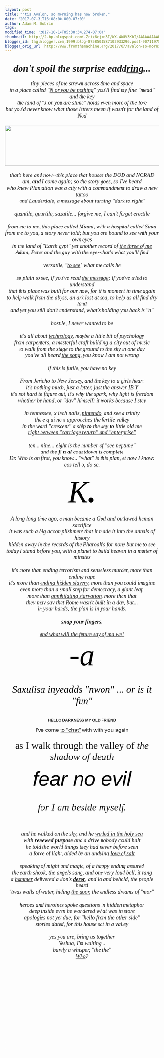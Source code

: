```yaml
---
layout: post
title: "'tis Avalon, so morning has now broken."
date: '2017-07-31T16:08:00.000-07:00'
author: Adam M. Dobrin
tags: 
modified_time: '2017-10-14T05:30:34.274-07:00'
thumbnail: http://2.bp.blogspot.com/-Zrix6cjxn3I/WX-4WUV3KbI/AAAAAAAAAWc/E0ImrtGiElUpBpoOnpnk_ZLCocSgkdFLgCK4BGAYYCw/s72-c/You-Are-Here-300x211-789189.jpg
blogger_id: tag:blogger.com,1999:blog-8758503587102933296.post-9071197541764196131
blogger_orig_url: http://www.fromthemachine.org/2017/07/avalon-so-morning-has-now-broken.html
---
```


<div dir="ltr"><div class="gmail_quote"><div dir="ltr"><div class="gmail_quote"><br><div dir="ltr"><div class="gmail_quote"><div dir="ltr"><div class="gmail_quote"><div dir="ltr"><div class="gmail_quote"><div dir="ltr"><span class="m_-4340969941479451687gmail-"><div style="text-align:center"><div><i style="font-family:&quot;times new roman&quot;,serif"><b><font size="6">don&#39;t spoil the surprise eadd<u>ring</u>...</font></b></i></div><div><i style="font-family:&quot;times new roman&quot;,serif;font-size:large"><br></i></div><div><i style="font-family:&quot;times new roman&quot;,serif;font-size:large">tiny pieces of me strewn across time and space</i><br></div></div><div style="text-align:center"><font size="4" face="times new roman, serif"><i>in a place called &quot;<a href="http://bit.ly/2tRiNRT" target="_blank">N or you be nothing</a>&quot; you&#39;ll find my fine &quot;mead&quot; and the key<br></i></font></div><div style="text-align:center"><font size="4" face="times new roman, serif"><i>the land of &quot;<a href="http://bit.ly/2uOPEd5" target="_blank">J or you are slime</a>&quot; holds even more of the lore</i></font></div><div style="text-align:center"><font size="4" face="times new roman, serif"><i>but you&#39;d never know what those letters mean if wasn&#39;t for the land of Nod</i></font></div><div style="text-align:center"><font size="4" face="times new roman, serif"><i><br></i></font></div><div style="text-align:center"><font size="4" face="times new roman, serif"><i><img src="http://i.imgur.com/JRHZxmZ.png" width="533" height="131" style="margin-right:0px"><br></i></font></div><div style="text-align:center"><font size="4" face="times new roman, serif"><i><br></i></font></div><div style="text-align:center"><font size="4" face="times new roman, serif"><i>that&#39;s here and now--this place that houses the DOD and NORAD</i></font></div><div style="text-align:center"><font size="4" face="times new roman, serif"><i>am, a<b>n</b>d I come again; so the story goes, so I&#39;ve heard</i></font></div><div style="text-align:center"><font size="4" face="times new roman, serif"><i>who knew Plantation was a city with a commandment to draw a new tattoo</i></font></div><div style="text-align:center"><font size="4" face="times new roman, serif"><i>and Lau<a href="http://bit.ly/2iJ9cdD" target="_blank">der</a>dale, a message about turning &quot;<a href="http://bit.ly/2iJ9cdD" target="_blank">dark to right</a>&quot;</i></font></div><div style="text-align:center"><font size="4" face="times new roman, serif"><i><br></i></font></div><div style="text-align:center"><font size="4" face="times new roman, serif"><i>quantile, quartile, saxatile... forgive me; I can&#39;t forget erectile</i></font></div><div style="text-align:center"><font size="4" face="times new roman, serif"><i><br></i></font></div><div style="text-align:center"><font size="4" face="times new roman, serif"><i>from me to me, this place called Miami, with a hospital called Sinai</i></font></div><div style="text-align:center"><font size="4" face="times new roman, serif"><i>from me to you, a story never told; but you are bound to see with your own eyes</i></font></div><div style="text-align:center"><font size="4" face="times new roman, serif"><i>in the land of &quot;Earth gypt&quot; yet another record of <a href="http://bit.ly/2vckLjB" target="_blank">the three of me</a></i></font></div><div style="text-align:center"><font size="4" face="times new roman, serif"><i>Adam, Peter and the guy with the eye--that&#39;s what you&#39;ll find</i></font></div><div style="text-align:center"><font size="4" face="times new roman, serif"><i><br></i></font></div><div style="text-align:center"><font size="4" face="times new roman, serif"><i>versatile, &quot;<a href="http://bit.ly/2uREJxr" target="_blank">to see</a>&quot; what me calls he</i></font></div><div style="text-align:center"><font size="4" face="times new roman, serif"><i><br></i></font></div><div style="text-align:center"><font size="4" face="times new roman, serif"><i>so plain to see, if you&#39;ve read <a href="http://bit.ly/2tv33DX" target="_blank">the message</a>; if you&#39;ve tried to understand</i></font></div><div style="text-align:center"><font size="4" face="times new roman, serif"><i>that this place was built for our now, for this moment in time again</i></font></div></span><div style="text-align:center"><font size="4" face="times new roman, serif"><i>to help walk from the abyss, an ark lost at sea, to help us all find dry land</i></font></div><span class="m_-4340969941479451687gmail-"><div style="text-align:center"><font size="4" face="times new roman, serif"><i>and yet you still don&#39;t understand, what&#39;s holding you back is &quot;n&quot;</i></font></div><div style="text-align:center"><font size="4" face="times new roman, serif"><i><br></i></font></div><div style="text-align:center"><font size="4" face="times new roman, serif"><i>hostile, I never wanted to be</i></font></div><div style="text-align:center"><font size="4" face="times new roman, serif"><i><br></i></font></div><div style="text-align:center"><font size="4" face="times new roman, serif"><i>it&#39;s all about <a href="http://bit.ly/2mjpgSB" target="_blank">technology</a>, maybe a little bit of psychology</i></font></div><div style="text-align:center"><font size="4" face="times new roman, serif"><i>from carpenters, a masterful craft building a city out of music</i></font></div><div style="text-align:center"><font size="4" face="times new roman, serif"><i>to walk from the stage to the ground to the sky in one day</i></font></div><div style="text-align:center"><font size="4" face="times new roman, serif"><i>you&#39;ve all heard <a href="https://www.youtube.com/watch?v=K1b8AhIsSYQ" target="_blank">the song</a>, you know I am not wrong<br></i></font></div><div style="text-align:center"><font size="4" face="times new roman, serif"><i><br></i></font></div><div style="text-align:center"><font size="4" face="times new roman, serif"><i>if this is futile, you have no key</i></font></div><div style="text-align:center"><font size="4" face="times new roman, serif"><i><br></i></font></div><div style="text-align:center"><font size="4" face="times new roman, serif"><i>From Jericho to New Jersey, and the key to a girls heart</i></font></div><div style="text-align:center"><font size="4" face="times new roman, serif"><i>it&#39;s nothing much, just a letter, just the answer IB Y</i></font></div><div style="text-align:center"><font face="times new roman, serif" size="4"><i>it&#39;s not hard to figure out, it&#39;s why the spark, why light is freedom</i></font></div><div style="text-align:center"><font face="times new roman, serif" size="4"><i>whether by hand, or &quot;day&quot; himself; it works because I stay</i></font></div><div style="text-align:center"><font face="times new roman, serif" size="4"><i><br></i></font></div><div style="text-align:center"><font face="times new roman, serif" size="4"><i>in tennessee, x inch nails, <a href="http://bit.ly/2tShUIZ" target="_blank">nintendo</a>, and see a trinity</i></font></div><div style="text-align:center"><font face="times new roman, serif" size="4"><i>the e q ui no x approaches the fertile valley</i></font></div><div style="text-align:center"><font face="times new roman, serif" size="4"><i>in the word &quot;crescent&quot; a ship <b>to</b> the key <b>to</b> little old me</i></font></div><div style="text-align:center"><font face="times new roman, serif" size="4"><i><a href="http://bit.ly/2tXJoB1" target="_blank">right between &quot;carriage return&quot; and &quot;enterprise&quot;</a></i></font></div><div style="text-align:center"><font face="times new roman, serif" size="4"><i><br></i></font></div><div style="text-align:center"><font face="times new roman, serif" size="4"><i>ten... nine... eight is the number of &quot;see neptune&quot;</i></font></div></span><div style="text-align:center"><font face="times new roman, serif" size="4"><i>and the <b>fi n al</b> countdown is complete</i></font></div><div style="text-align:center"><font face="times new roman, serif" size="4"><i>Dr. Who is on first, you know... &quot;what&quot; is this plan, et now I know:</i></font></div><span class="m_-4340969941479451687gmail-"><div style="text-align:center"><font face="times new roman, serif" size="4"><i>cos tell o, do sc.</i></font></div><div style="text-align:center"><font face="times new roman, serif" size="4"><i><br></i></font></div><div style="text-align:center"><em style="color:rgb(0,0,0);font-size:99px;text-align:start"><font face="times new roman, serif">K<b>.</b></font></em></div><div style="text-align:center"><i style="font-family:&quot;times new roman&quot;,serif;font-size:large"><br></i></div><div style="text-align:center"><i style="font-family:&quot;times new roman&quot;,serif;font-size:large">A long long time ago, a man became a God and outlawed human sacrifice</i></div><div style="text-align:center"><i style="font-family:&quot;times new roman&quot;,serif;font-size:large">it was such a big accomplishment that it made it into the annals of history</i></div><div style="text-align:center"><i style="font-family:&quot;times new roman&quot;,serif;font-size:large">hidden away in the records of the Pharoah&#39;s for none but me to see</i></div><div style="text-align:center"><i style="font-family:&quot;times new roman&quot;,serif;font-size:large">today I stand before you, with a planet to build heaven in a matter of minutes</i></div><div style="text-align:center"><i style="font-family:&quot;times new roman&quot;,serif;font-size:large"><a href="http://2.bp.blogspot.com/-Zrix6cjxn3I/WX-4WUV3KbI/AAAAAAAAAWc/E0ImrtGiElUpBpoOnpnk_ZLCocSgkdFLgCK4BGAYYCw/s1600/You-Are-Here-300x211-789189.jpg"><img src="http://2.bp.blogspot.com/-Zrix6cjxn3I/WX-4WUV3KbI/AAAAAAAAAWc/E0ImrtGiElUpBpoOnpnk_ZLCocSgkdFLgCK4BGAYYCw/s320/You-Are-Here-300x211-789189.jpg"  border="0" alt="" id="BLOGGER_PHOTO_ID_6449075884974877106" /></a>​</i></div><div style="text-align:center"><i style="font-family:&quot;times new roman&quot;,serif;font-size:large">it&#39;s more than ending terrorism and senseless murder, more than ending rape</i></div><div style="text-align:center"><i style="font-family:&quot;times new roman&quot;,serif;font-size:large">it&#39;s more than <a href="http://bit.ly/2gVCINI" target="_blank">ending hidden slavery</a>, more than you could imagine</i></div><div style="text-align:center"><i style="font-family:&quot;times new roman&quot;,serif;font-size:large">even more than a small step for democracy, a giant leap</i></div></span><div style="text-align:center"><i><font face="times new roman, serif" size="4">more than <a href="http://bit.ly/2tXJoB1" target="_blank">annihilating starvation</a>, more than that</font></i></div><span class="m_-4340969941479451687gmail-"><div style="text-align:center"><i style="font-family:&quot;times new roman&quot;,serif;font-size:large">they may say that Rome wasn&#39;t built in a day, but...</i></div><div style="text-align:center"><i style="font-family:&quot;times new roman&quot;,serif;font-size:large">in your hands, the plan is in your hands.</i></div><div style="text-align:center"><i style="font-family:&quot;times new roman&quot;,serif;font-size:large"><br></i></div><div style="text-align:center"><i style="font-family:&quot;times new roman&quot;,serif;font-size:large"><b>snap your fingers.</b></i></div><div style="text-align:center"><i style="font-family:&quot;times new roman&quot;,serif;font-size:large"><b><br></b></i></div><div style="text-align:center"><span style="font-family:&quot;times new roman&quot;,serif;font-size:large"><i><a href="https://www.youtube.com/watch?v=UcLvwCrJh9U" target="_blank">and what will the future say of ma we?</a></i></span></div><div style="text-align:center"><span style="font-family:&quot;times new roman&quot;,serif;font-size:99px"><font color="#000000">-<i>a</i></font></span></div><div style="text-align:center"><i style="color:rgb(0,0,0);font-family:&quot;times new roman&quot;,serif;font-size:xx-large"><br></i></div><div style="text-align:center"><i style="color:rgb(0,0,0);font-family:&quot;times new roman&quot;,serif;font-size:xx-large">Saxulisa inyeadds &quot;nwon&quot; ... or is it &quot;fun&quot;</i><br></div><div style="text-align:center"><i style="color:rgb(0,0,0);font-family:&quot;times new roman&quot;,serif;font-size:xx-large"><br></i></div><div style="text-align:center"><div style="font-size:12.8px;font-weight:bold"><b><font face="arial black, sans-serif">HELLO DARKNESS MY OLD FRIEND</font></b></div><div style="font-size:12.8px;font-weight:bold"><b><font face="arial black, sans-serif"><br></font></b></div><div style="font-size:12.8px"><div style="font-size:12.8px"><font size="4" face="comic sans ms, sans-serif">I&#39;ve come <a href="http://bit.ly/2uQsZv7" target="_blank">to &quot;chat&quot;</a> with with you again</font></div><div><font size="4" face="comic sans ms, sans-serif"><br></font></div></div><div style="font-size:12.8px"><font size="6" face="times new roman, serif">as I walk through the valley of <i>the shadow of death</i></font></div><div style="font-size:12.8px"><br></div><div style="font-size:12.8px"><font face="arial black, sans-serif"><em style="color:rgb(0,0,0);font-size:66px;text-align:start">fear no evil</em></font></div><div style="font-size:12.8px"><font face="times new roman, serif" size="6"><i><br></i></font></div><div style="font-size:12.8px"><font face="times new roman, serif" size="6"><i>for I am beside myself.</i></font></div><div style="font-size:12.8px"><font face="times new roman, serif" size="6"><i><br></i></font></div><div style="font-size:12.8px"><font face="times new roman, serif" size="4"><i><br></i></font></div><div style="font-size:12.8px"><div style="font-size:12.8px"><font face="times new roman, serif" size="4"><i>and he walked on the sky, and he <a href="http://bit.ly/2uxRIXa" target="_blank">waded in the holy sea</a></i></font></div><div style="font-size:12.8px"><font face="times new roman, serif" size="4"><i>with <b>renewed purpose</b> and a drive nobody could halt</i></font></div><div style="font-size:12.8px"><font face="times new roman, serif" size="4"><i>he told the world things they had never before seen</i></font></div><div style="font-size:12.8px"><font face="times new roman, serif" size="4"><i>a force of light, aided by an undying <a href="http://bit.ly/2tRiNRT" target="_blank">love of salt</a></i></font></div><div style="font-size:12.8px"><font face="times new roman, serif" size="4"><i><br></i></font></div><div style="font-size:12.8px"><font face="times new roman, serif" size="4"><i>speaking of might and magic, of a happy ending assured</i></font></div><div style="font-size:12.8px"><font face="times new roman, serif" size="4"><i>the earth shook, the angels sang, and one very loud bell, it rang</i></font></div><div style="font-size:12.8px"><font face="times new roman, serif" size="4"><i>a <a href="http://bit.ly/2uMui1g" target="_blank">hammer</a> delivered a lion&#39;s <a href="http://bit.ly/2wdVq5K" target="_blank"><b>deror</b></a>, and lo and behold, the people heard</i></font></div><div style="font-size:12.8px"><font face="times new roman, serif" size="4"><i>&#39;twas walls of water, hiding <a href="http://bit.ly/2uNo93q" target="_blank">the door</a>, the endless dreams of &quot;mor&quot;</i></font></div><div style="font-size:12.8px"><font face="times new roman, serif" size="4"><i><br></i></font></div><div style="font-size:12.8px"><font face="times new roman, serif" size="4"><i>heroes and heroines spoke questions in hidden metaphor</i></font></div><div style="font-size:12.8px"><font face="times new roman, serif" size="4"><i>deep inside even he wondered what was in store</i></font></div><div style="font-size:12.8px"><font face="times new roman, serif" size="4"><i>apologies not yet due, for &quot;hello from the other side&quot;</i></font></div><div style="font-size:12.8px"><font face="times new roman, serif" size="4"><i>stories dated, for this house sat in a valley</i></font></div><div style="font-size:12.8px"><font face="times new roman, serif" size="4"><i><br></i></font></div><div style="font-size:12.8px"><font face="times new roman, serif" size="4"><i>yes you are, bring us together</i></font></div><div style="font-size:12.8px"><font face="times new roman, serif" size="4"><i>Yeshua, I&#39;m waiting...</i></font></div><div style="font-size:12.8px"><font face="times new roman, serif" size="4"><i>barely a whisper, &quot;the the&quot;</i></font></div><div style="font-size:12.8px"><font face="times new roman, serif" size="4"><i><a href="http://bit.ly/2tSff1V" target="_blank">Who</a>?</i></font></div><div><font face="times new roman, serif" size="4"><i><br></i></font></div></div></div><div style="text-align:center"><span style="font-family:&quot;times new roman&quot;,serif;font-size:99px"><font color="#000000"><i><br></i></font></span></div><div style="text-align:center"><span style="font-family:&quot;times new roman&quot;,serif;font-size:99px"><font color="#000000"><i><br></i></font></span></div><div><br></div>  </span></div><div hspace="streak-pt-mark" style="max-height:1px"><img alt="" style="width:0px;max-height:0px;overflow:hidden" src="https://mailfoogae.appspot.com/t?sender=aYWRhbUBmcm9tdGhlbWFjaGluZS5vcmc%3D&amp;type=zerocontent&amp;guid=f98636b2-1e85-4cdf-b245-5fc62ca3e5db"><font color="#ffffff" size="1">ᐧ</font></div></div></div><div hspace="streak-pt-mark" style="max-height:1px"><img alt="" style="width:0px;max-height:0px;overflow:hidden" src="https://mailfoogae.appspot.com/t?sender=aYWRhbUBmcm9tdGhlbWFjaGluZS5vcmc%3D&amp;type=zerocontent&amp;guid=63cd1d88-2739-4995-86dc-032230ee7a0f"></div></div>  </div><div hspace="streak-pt-mark" style="max-height:1px"><img alt="" style="width:0px;max-height:0px;overflow:hidden" src="https://mailfoogae.appspot.com/t?sender=aYWRhbUBmcm9tdGhlbWFjaGluZS5vcmc%3D&amp;type=zerocontent&amp;guid=9f561325-7864-4e29-9a02-9dc74c97806c"><font color="#ffffff" size="1">ᐧ</font></div></div>  </div><div hspace="streak-pt-mark" style="max-height:1px"><img alt="" style="width:0px;max-height:0px;overflow:hidden" src="https://mailfoogae.appspot.com/t?sender=aYWRhbUBmcm9tdGhlbWFjaGluZS5vcmc%3D&amp;type=zerocontent&amp;guid=0ede992a-d479-4b79-9424-9824f146ab4a"><font color="#ffffff" size="1">ᐧ</font></div>  </div><br></div><div hspace="streak-pt-mark" style="max-height:1px"><img alt="" style="width:0px;max-height:0px;overflow:hidden" src="https://mailfoogae.appspot.com/t?sender=aYWRhbTVAcmVhbGx5aGltLmNvbQ%3D%3D&amp;type=zerocontent&amp;guid=0811831f-59ce-4454-b68b-aeb2ce7623d4"><font color="#ffffff" size="1">ᐧ</font></div>  </div><br></div><div hspace="streak-pt-mark" style="max-height:1px"><img alt="" style="width:0px;max-height:0px;overflow:hidden" src="https://mailfoogae.appspot.com/t?sender=aYWRhbTVAcmVhbGx5aGltLmNvbQ%3D%3D&amp;type=zerocontent&amp;guid=ee0a7081-ca48-4903-be53-3a280407f66d"><font color="#ffffff" size="1">ᐧ</font></div>  